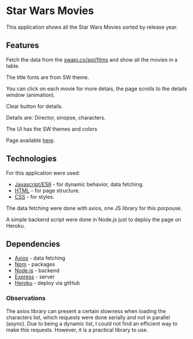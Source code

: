 # Star Wars Movies
This application shows all the Star Wars Movies sorted by release year.

## Features

Fetch the data from the [swapi.co/api/films](https://swapi.co/api/films) and show all the movies in a table.

The title fonts are from SW theme.

You can click on each movie for more detais, the page scrolls to the details window (animation).

Clear button for details.

Details are: Director, sinopse, characters.

The UI has the SW themes and colors

Page available [here](https://swmovies.herokuapp.com/).

## Technologies

For this application were used:

 - [Javascript/ES6](https://www.w3schools.com/js/js_es6.asp) - for dynamic behavior, data fetching.
 - [HTML](https://www.w3schools.com/html/default.asp) - for page structure.
 - [CSS](https://www.w3schools.com/css/default.asp) - for styles.
 
The data fetching were done with axios, one JS library for this porpouse.

A simple backend script were done in Node.js just to deploy the page on Heroku.

## Dependencies

 - [Axios](https://www.npmjs.com/package/axios) - data fetching
 - [Npm](https://www.npmjs.com/) - packages 
 - [Node.js](https://nodejs.org/en/) - backend 
 - [Express](https://expressjs.com/) - server
 - [Heroku](https://www.heroku.com/platform) - deploy via gitHub

### Observations

The axios library can present a certain slowness when loading the characters list, which requests were done serially and not in parallel (async). Due to being a dynamic list, I could not find an efficient way to make this requests. However, it is a practical library to use.



